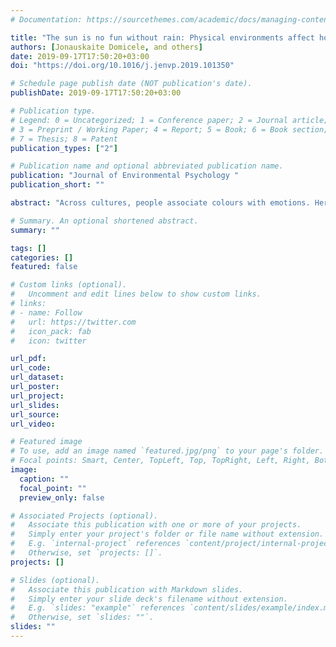 ```yaml
---
# Documentation: https://sourcethemes.com/academic/docs/managing-content/

title: "The sun is no fun without rain: Physical environments affect how we feel about yellow across 55 countries"
authors: [Jonauskaite Domicele, and others]
date: 2019-09-17T17:50:20+03:00
doi: "https://doi.org/10.1016/j.jenvp.2019.101350"

# Schedule page publish date (NOT publication's date).
publishDate: 2019-09-17T17:50:20+03:00

# Publication type.
# Legend: 0 = Uncategorized; 1 = Conference paper; 2 = Journal article;
# 3 = Preprint / Working Paper; 4 = Report; 5 = Book; 6 = Book section;
# 7 = Thesis; 8 = Patent
publication_types: ["2"]

# Publication name and optional abbreviated publication name.
publication: "Journal of Environmental Psychology "
publication_short: ""

abstract: "Across cultures, people associate colours with emotions. Here, we test the hypothesis that one driver of this cross-modal correspondence is the physical environment we live in. We focus on a prime example – the association of yellow with joy, – which conceivably arises because yellow is reminiscent of life-sustaining sunshine and pleasant weather. If so, this association should be especially strong in countries where sunny weather is a rare occurrence. We analysed yellow-joy associations of 6625 participants from 55 countries to investigate how yellow-joy associations varied geographically, climatologically, and seasonally. We assessed the distance to the equator, sunshine, precipitation, and daytime hours. Consistent with our hypotheses, participants who live further away from the equator and in rainier countries are more likely to associate yellow with joy. We did not find associations with seasonal variations. Our findings support a role for the physical environment in shaping the affective meaning of colour."

# Summary. An optional shortened abstract.
summary: ""

tags: []
categories: []
featured: false

# Custom links (optional).
#   Uncomment and edit lines below to show custom links.
# links:
# - name: Follow
#   url: https://twitter.com
#   icon_pack: fab
#   icon: twitter

url_pdf:
url_code:
url_dataset:
url_poster:
url_project:
url_slides:
url_source:
url_video:

# Featured image
# To use, add an image named `featured.jpg/png` to your page's folder. 
# Focal points: Smart, Center, TopLeft, Top, TopRight, Left, Right, BottomLeft, Bottom, BottomRight.
image:
  caption: ""
  focal_point: ""
  preview_only: false

# Associated Projects (optional).
#   Associate this publication with one or more of your projects.
#   Simply enter your project's folder or file name without extension.
#   E.g. `internal-project` references `content/project/internal-project/index.md`.
#   Otherwise, set `projects: []`.
projects: []

# Slides (optional).
#   Associate this publication with Markdown slides.
#   Simply enter your slide deck's filename without extension.
#   E.g. `slides: "example"` references `content/slides/example/index.md`.
#   Otherwise, set `slides: ""`.
slides: ""
---
```

